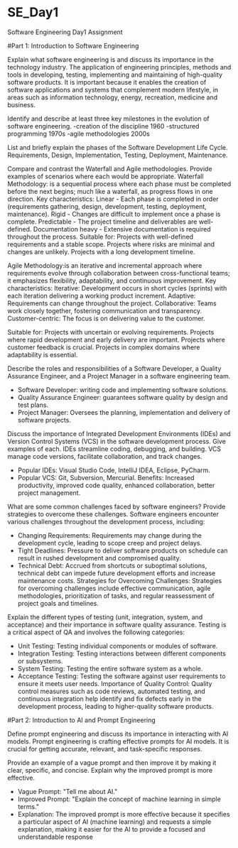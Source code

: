 # SE_Day1
Software Engineering Day1 Assignment

#Part 1: Introduction to Software Engineering

Explain what software engineering is and discuss its importance in the technology industry.
The application of engineering principles, methods and tools in developing, testing, implementing and maintaining of high-quality software products. It is important because it enables the creation of software applications and systems that complement modern lifestyle, in areas such as information technology, energy, recreation, medicine and business.

Identify and describe at least three key milestones in the evolution of software engineering.
-creation of the discipline 1960
-structured programming 1970s
-agile methodologies 2000s

List and briefly explain the phases of the Software Development Life Cycle.
Requirements, Design, Implementation, Testing, Deployment, Maintenance.

Compare and contrast the Waterfall and Agile methodologies. Provide examples of scenarios where each would be appropriate.
Waterfall Methodology: is a sequential process where each phase must be completed before the next begins; much like a waterfall, as progress flows in one direction.
Key characteristics:
Linear - Each phase is completed in order (requirements gathering, design, development, testing, deployment, maintenance).
Rigid - Changes are difficult to implement once a phase is complete.
Predictable - The project timeline and deliverables are well-defined.
Documentation heavy - Extensive documentation is required throughout the process.
Suitable for:
Projects with well-defined requirements and a stable scope.
Projects where risks are minimal and changes are unlikely.
Projects with a long development timeline.

Agile Methodology:is an iterative and incremental approach where requirements evolve through collaboration between cross-functional teams; it emphasizes flexibility, adaptability, and continuous improvement.
Key characteristics:
Iterative: Development occurs in short cycles (sprints) with each iteration delivering a working product increment.
Adaptive: Requirements can change throughout the project.
Collaborative: Teams work closely together, fostering communication and transparency.
Customer-centric: The focus is on delivering value to the customer.

Suitable for:
Projects with uncertain or evolving requirements.
Projects where rapid development and early delivery are important.
Projects where customer feedback is crucial.
Projects in complex domains where adaptability is essential.

Describe the roles and responsibilities of a Software Developer, a Quality Assurance Engineer, and a Project Manager in a software engineering team.
- Software Developer: writing code and implementing software solutions.
- Quality Assurance Engineer: guarantees software quality by design and test plans.
- Project Manager: Oversees the planning, implementation and delivery of software projects.

Discuss the importance of Integrated Development Environments (IDEs) and Version Control Systems (VCS) in the software development process. Give examples of each.
IDEs streamline coding, debugging, and building.
VCS manage code versions, facilitate collaboration, and track changes.
- Popular IDEs: Visual Studio Code, IntelliJ IDEA, Eclipse, PyCharm.
- Popular VCS: Git, Subversion, Mercurial.
Benefits: Increased productivity, improved code quality, enhanced collaboration, better project management.

What are some common challenges faced by software engineers? Provide strategies to overcome these challenges.
Software engineers encounter various challenges throughout the development process, including:
- Changing Requirements: Requirements may change during the development cycle,
leading to scope creep and project delays.
- Tight Deadlines: Pressure to deliver software products on schedule can result in rushed
development and compromised quality.
- Technical Debt: Accrued from shortcuts or suboptimal solutions, technical debt can
impede future development efforts and increase maintenance costs.
Strategies for Overcoming Challenges: Strategies for overcoming challenges include
effective communication, agile methodologies, prioritization of tasks, and regular
reassessment of project goals and timelines.

Explain the different types of testing (unit, integration, system, and acceptance) and their importance in software quality assurance.
Testing is a critical aspect of QA and involves the following categories:
- Unit Testing: Testing individual components or modules of software.
- Integration Testing: Testing interactions between different components or subsystems.
- System Testing: Testing the entire software system as a whole.
- Acceptance Testing: Testing the software against user requirements to ensure it meets user needs.
Importance of Quality Control: Quality control measures such as code reviews, automated testing, and continuous integration help identify and fix defects early in the development
process, leading to higher-quality software products.


#Part 2: Introduction to AI and Prompt Engineering

Define prompt engineering and discuss its importance in interacting with AI models.
Prompt engineering is crafting effective prompts for AI models. It is crucial for getting accurate, relevant, and task-specific responses.

Provide an example of a vague prompt and then improve it by making it clear, specific, and concise. Explain why the improved prompt is more effective.
- Vague Prompt: "Tell me about AI."
- Improved Prompt: "Explain the concept of machine learning in simple terms."
- Explanation: The improved prompt is more effective because it specifies a particular aspect of AI (machine learning) and requests a simple explanation, making it easier for the AI to provide a focused and understandable response
